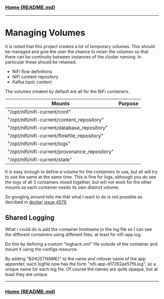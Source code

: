 ### [Home (README.md)](../README.md)
---

# Managing Volumes

It is noted that this project creates a lot of temporary volumes. This should be managed and give the user the chance to retain the volumes so that there can be continuity between instances of the cluster running. In particular these should be retained.

* NiFi flow definitions
* NiFi content repository
* Kafka topic content

The volumes created by default are all for the NiFi containers. 

| Mounts | Purpose
|-- |--
| "/opt/nifi/nifi-current/conf" | 
| "/opt/nifi/nifi-current/content_repository" | 
| "/opt/nifi/nifi-current/database_repository" | 
| "/opt/nifi/nifi-current/flowfile_repository" | 
| "/opt/nifi/nifi-current/logs" | 
| "/opt/nifi/nifi-current/provenance_repository" | 
| "/opt/nifi/nifi-current/state" |

It is easy enough to define a volume for the containers to use, but all will try to use the same at the same time. This is fine for logs, although you do see the logs of all 3 containers mixed together, but will not work for the other mounts as each container needs its own distinct volume.

So googling around tells me that what I want to do is not possible as decribed in [docker issue 4579](https://github.com/docker/compose/issues/4579).

## Shared Logging

What I could do is add the container hostname to the log file so I can see the different containers using different files, at least for nifi-app.log.

Do this by defining a custom "logback.xml" file outside of the container and mount it using the configs resource.

By adding "${HOSTNAME}" to the name and rollover name of the app appender, each logfile now has the form "nifi-app-d17262ae57f6.log", so a unique name for each log file. Of course the names are quite opaque, but at least they are unique. 


---
### [Home (README.md)](../README.md)

